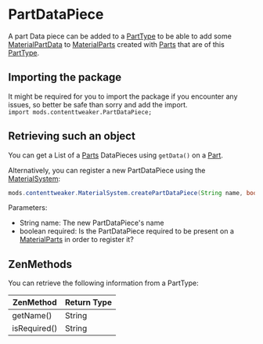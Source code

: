 # PartDataPiece

A part Data piece can be added to a [PartType](PartType) to be able to add some [MaterialPartData](/Mods/ContentTweaker/Materials/Materials/MaterialPartData) to [MaterialParts](/Mods/ContentTweaker/Materials/Materials/MaterialPart) created with [Parts](Part) that are of this [PartType](PartType).

## Importing the package
It might be required for you to import the package if you encounter any issues, so better be safe than sorry and add the import.  
`import mods.contenttweaker.PartDataPiece;`

## Retrieving such an object

You can get a List of a [Parts](Part) DataPieces using `getData()` on a [Part](Part).

Alternatively, you can register a new PartDataPiece using the [MaterialSystem](/Mods/ContentTweaker/Materials/MaterialSystem):

```JAVA
mods.contenttweaker.MaterialSystem.createPartDataPiece(String name, boolean required)
```

Parameters:

- String name: The new PartDataPiece's name
- boolean required: Is the PartDataPiece required to be present on a [MaterialParts](/Mods/ContentTweaker/Materials/Materials/MaterialPart) in order to register it?


## ZenMethods
You can retrieve the following information from a PartType:

| ZenMethod    | Return Type |
|--------------|-------------|
| getName()    | String      |
| isRequired() | String      |